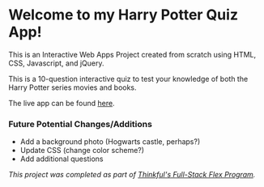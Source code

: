 # Welcome to my Harry Potter Quiz App!
This is an Interactive Web Apps Project created from scratch using HTML, CSS, Javascript, and jQuery. 

This is a 10-question interactive quiz to test your knowledge of both the Harry Potter series movies and books. 

The live app can be found [here](https://livetodeliver.github.io/HPQuizApp). 

### Future Potential Changes/Additions

* Add a background photo (Hogwarts castle, perhaps?)
* Update CSS (change color scheme?)
* Add additional questions


*This project was completed as part of [Thinkful's Full-Stack Flex Program](https://www.thinkful.com).*


